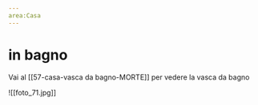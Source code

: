 ```yaml
---
area:Casa
---
```

# in bagno

Vai al [[57-casa-vasca da bagno-MORTE]] per vedere la vasca da bagno

![[foto_71.jpg]]